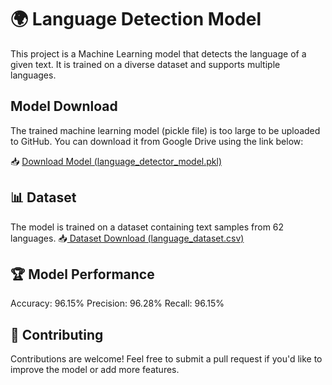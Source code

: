 # 🌍 Language Detection Model  

This project is a Machine Learning model that detects the language of a given text. It is trained on a diverse dataset and supports multiple languages.  

## Model Download
The trained machine learning model (pickle file) is too large to be uploaded to GitHub. You can download it from Google Drive using the link below:

📥 [Download Model (language_detector_model.pkl)](https://drive.google.com/file/d/1Ne3HmqLuFGvHU1xgz4qRFul4HcBpQhW6/view?usp=drive_link)

## 📊 Dataset
The model is trained on a dataset containing text samples from 62 languages.
📥[ Dataset Download (language_dataset.csv)](https://drive.google.com/file/d/1BlvYVY3f4S8zU34njCJWlVmuhJX8Yq1F/view?usp=drive_link)

## 🏆 Model Performance
Accuracy: 96.15%
Precision: 96.28%
Recall: 96.15%

## 🤝 Contributing
Contributions are welcome! Feel free to submit a pull request if you'd like to improve the model or add more features.

